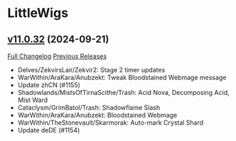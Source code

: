 # LittleWigs

## [v11.0.32](https://github.com/BigWigsMods/LittleWigs/tree/v11.0.32) (2024-09-21)
[Full Changelog](https://github.com/BigWigsMods/LittleWigs/compare/v11.0.31...v11.0.32) [Previous Releases](https://github.com/BigWigsMods/LittleWigs/releases)

- Delves/ZekvirsLair/Zekvir2: Stage 2 timer updates  
- WarWithin/AraKara/Anubzekt: Tweak Bloodstained Webmage message  
- Update zhCN (#1155)  
- Shadowlands/MistsOfTirnaScithe/Trash: Acid Nova, Decomposing Acid, Mist Ward  
- Cataclysm/GrimBatol/Trash: Shadowflame Slash  
- WarWithin/AraKara/Anubzekt: Bloodstained Webmage  
- WarWithin/TheStonevault/Skarmorak: Auto-mark Crystal Shard  
- Update deDE (#1154)  
